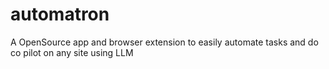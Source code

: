 # automatron
A OpenSource app and browser extension to easily automate tasks and do co pilot on any site using LLM
